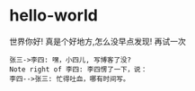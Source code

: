 # hello-world
世界你好!
真是个好地方,怎么没早点发现!
再试一次
```sequence
张三->李四: 嘿，小四儿, 写博客了没?
Note right of 李四: 李四愣了一下，说：
李四-->张三: 忙得吐血，哪有时间写。
```
